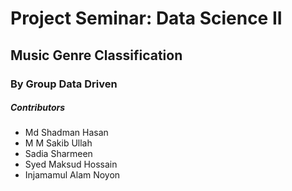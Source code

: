 # Project Seminar: Data Science II
## Music Genre Classification
### By Group Data Driven

##### Contributors
- Md Shadman Hasan
- M M Sakib Ullah
- Sadia Sharmeen
- Syed Maksud Hossain 
- Injamamul Alam Noyon


